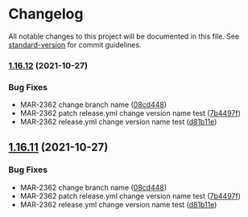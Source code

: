 # Changelog

All notable changes to this project will be documented in this file. See [standard-version](https://github.com/conventional-changelog/standard-version) for commit guidelines.

### [1.16.12](https://github.com/maddevsio/mad-radiator/compare/v1.16.10...v1.16.12) (2021-10-27)


### Bug Fixes

* MAR-2362 change branch name ([08cd448](https://github.com/maddevsio/mad-radiator/commit/08cd4485ba9b83c82c235ce5ca7d83f1a33f0e32))
* MAR-2362 patch release.yml change version name test ([7b4497f](https://github.com/maddevsio/mad-radiator/commit/7b4497f16e96ad411ab5d991e4018303c9aafc62))
* MAR-2362 release.yml change version name test ([d81b11e](https://github.com/maddevsio/mad-radiator/commit/d81b11e368215bf0a1c276648430580d8491e57a))

## [1.16.11](https://github.com/maddevsio/mad-radiator/compare/v1.16.10...v1.16.11) (2021-10-27)


### Bug Fixes

* MAR-2362 change branch name ([08cd448](https://github.com/maddevsio/mad-radiator/commit/08cd4485ba9b83c82c235ce5ca7d83f1a33f0e32))
* MAR-2362 patch release.yml change version name test ([7b4497f](https://github.com/maddevsio/mad-radiator/commit/7b4497f16e96ad411ab5d991e4018303c9aafc62))
* MAR-2362 release.yml change version name test ([d81b11e](https://github.com/maddevsio/mad-radiator/commit/d81b11e368215bf0a1c276648430580d8491e57a))
